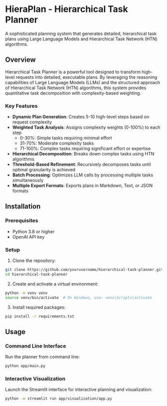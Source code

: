 # HieraPlan - Hierarchical Task Planner

A sophisticated planning system that generates detailed, hierarchical task plans using Large Language Models and Hierarchical Task Network (HTN) algorithms.

## Overview

Hierarchical Task Planner is a powerful tool designed to transform high-level requests into detailed, executable plans. By leveraging the reasoning capabilities of Large Language Models (LLMs) and the structured approach of Hierarchical Task Network (HTN) algorithms, this system provides quantitative task decomposition with complexity-based weighting.

### Key Features

- **Dynamic Plan Generation**: Creates 5-10 high-level steps based on request complexity
- **Weighted Task Analysis**: Assigns complexity weights (0-100%) to each step
  - 0-30%: Simple tasks requiring minimal effort
  - 31-70%: Moderate complexity tasks
  - 71-100%: Complex tasks requiring significant effort or expertise
- **Hierarchical Decomposition**: Breaks down complex tasks using HTN algorithms
- **Threshold-Based Refinement**: Recursively decomposes tasks until optimal granularity is achieved
- **Batch Processing**: Optimizes LLM calls by processing multiple tasks simultaneously
- **Multiple Export Formats**: Exports plans in Markdown, Text, or JSON formats

## Installation

### Prerequisites

- Python 3.8 or higher
- OpenAI API key

### Setup

1. Clone the repository:
```bash
git clone https://github.com/yourusername/hierarchical-task-planner.git
cd hierarchical-task-planner
```

2. Create and activate a virtual environment:
```bash
python -m venv venv
source venv/bin/activate  # On Windows, use: venv\Scripts\activate
```

3. Install required packages:
```bash
pip install -r requirements.txt
```

## Usage
### Command Line Interface
Run the planner from command line:

```bash
python app/main.py
```

### Interactive Visualization
Launch the Streamlit interface for interactive planning and visualization:

```bash
python -m streamlit run app/visualization/app.py
```
